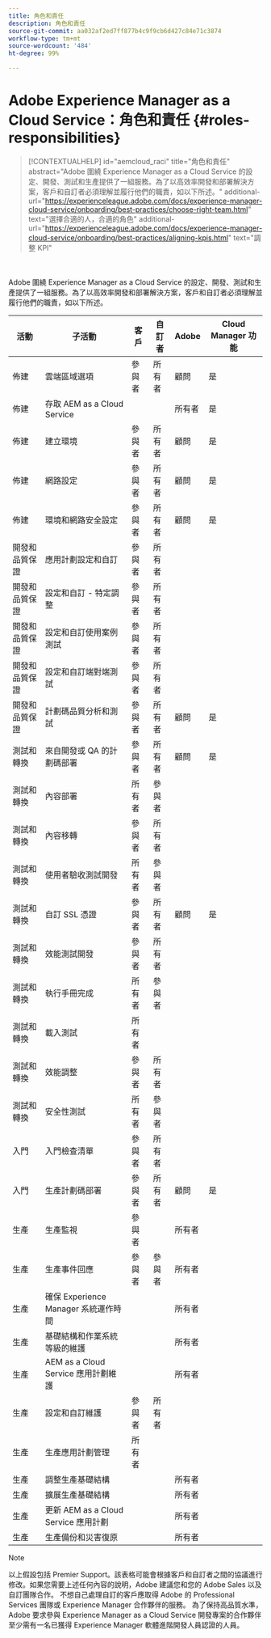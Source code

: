 ```yaml
---
title: 角色和責任
description: 角色和責任
source-git-commit: aa032af2ed7ff877b4c9f9cb6d427c84e71c3874
workflow-type: tm+mt
source-wordcount: '484'
ht-degree: 99%

---
```



# Adobe Experience Manager as a Cloud Service：角色和責任 {#roles-responsibilities}

>[!CONTEXTUALHELP]
>id="aemcloud_raci"
>title="角色和責任"
>abstract="Adobe 圍繞 Experience Manager as a Cloud Service 的設定、開發、測試和生產提供了一組服務。為了以高效率開發和部署解決方案，客戶和自訂者必須理解並履行他們的職責，如以下所述。"
>additional-url="https://experienceleague.adobe.com/docs/experience-manager-cloud-service/onboarding/best-practices/choose-right-team.html" text="選擇合適的人，合適的角色"
>additional-url="https://experienceleague.adobe.com/docs/experience-manager-cloud-service/onboarding/best-practices/aligning-kpis.html" text="調整 KPI"

<br></br>Adobe 圍繞 Experience Manager as a Cloud Service 的設定、開發、測試和生產提供了一組服務。為了以高效率開發和部署解決方案，客戶和自訂者必須理解並履行他們的職責，如以下所述。


| 活動 | 子活動 | 客戶 | 自訂者 | Adobe | Cloud Manager 功能 |
|---------------------------------|-------------------------------------------------------|-------------|-------------|---------|-----------------------------|
| 佈建 | 雲端區域選項 | 參與者 | 所有者 | 顧問 | 是 |
| 佈建 | 存取 AEM as a Cloud Service |             |             | 所有者 | 是 |
| 佈建 | 建立環境 | 參與者 | 所有者 | 顧問 | 是 |
| 佈建 | 網路設定 | 參與者 | 所有者 | 顧問 | 是 |
| 佈建 | 環境和網路安全設定 | 參與者 | 所有者 | 顧問 | 是 |
| 開發和品質保證 | 應用計劃設定和自訂 | 參與者 | 所有者 |         |                             |
| 開發和品質保證 | 設定和自訂 - 特定調整 | 參與者 | 所有者 |         |                             |
| 開發和品質保證 | 設定和自訂使用案例測試 | 參與者 | 所有者 |         |                             |
| 開發和品質保證 | 設定和自訂端對端測試 | 參與者 | 所有者 |         |                             |
| 開發和品質保證 | 計劃碼品質分析和測試 | 參與者 | 所有者 | 顧問 | 是 |
| 測試和轉換 | 來自開發或 QA 的計劃碼部署 | 參與者 | 所有者 | 顧問 | 是 |
| 測試和轉換 | 內容部署 | 所有者 | 參與者 |         |                             |
| 測試和轉換 | 內容移轉 | 參與者 | 所有者 |         |                             |
| 測試和轉換 | 使用者驗收測試開發 | 所有者 | 參與者 |         |                             |
| 測試和轉換 | 自訂 SSL 憑證 | 參與者 | 所有者 | 顧問 | 是 |
| 測試和轉換 | 效能測試開發 | 參與者 | 所有者 |         |                             |
| 測試和轉換 | 執行手冊完成 | 所有者 | 參與者 |         |                             |
| 測試和轉換 | 載入測試 | 所有者 |             |         |                             |
| 測試和轉換 | 效能調整 | 參與者 | 所有者 |         |                             |
| 測試和轉換 | 安全性測試 | 所有者 | 參與者 |         |                             |
| 入門 | 入門檢查清單 | 參與者 | 所有者 |         |                             |
| 入門 | 生產計劃碼部署 | 參與者 | 所有者 | 顧問 | 是 |
| 生產 | 生產監視 | 參與者 |             | 所有者 |                             |
| 生產 | 生產事件回應 | 參與者 | 參與者 | 所有者 |                             |
| 生產 | 確保 Experience Manager 系統運作時間 |             |             | 所有者 |                             |
| 生產 | 基礎結構和作業系統等級的維護 |             |             | 所有者 |                             |
| 生產 | AEM as a Cloud Service 應用計劃維護 |             |             | 所有者 |                             |
| 生產 | 設定和自訂維護 | 參與者 | 所有者 |         |                             |
| 生產 | 生產應用計劃管理 | 所有者 |             |         |                             |
| 生產 | 調整生產基礎結構 |             |             | 所有者 |                             |
| 生產 | 擴展生產基礎結構 |             |             | 所有者 |                             |
| 生產 | 更新 AEM as a Cloud Service 應用計劃 |             |             | 所有者 |                             |
| 生產 | 生產備份和災害復原 |             |             | 所有者 |                             |

>[!NOTE]
>
> 以上假設包括 Premier Support。該表格可能會根據客戶和自訂者之間的協議進行修改。如果您需要上述任何內容的說明，Adobe 建議您和您的 Adobe Sales 以及自訂團隊合作。
> 不想自己處理自訂的客戶應取得 Adobe 的 Professional Services 團隊或 Experience Manager 合作夥伴的服務。
>為了保持高品質水準，Adobe 要求參與 Experience Manager as a Cloud Service 開發專案的合作夥伴至少需有一名已獲得 Experience Manager 軟體進階開發人員認證的人員。
